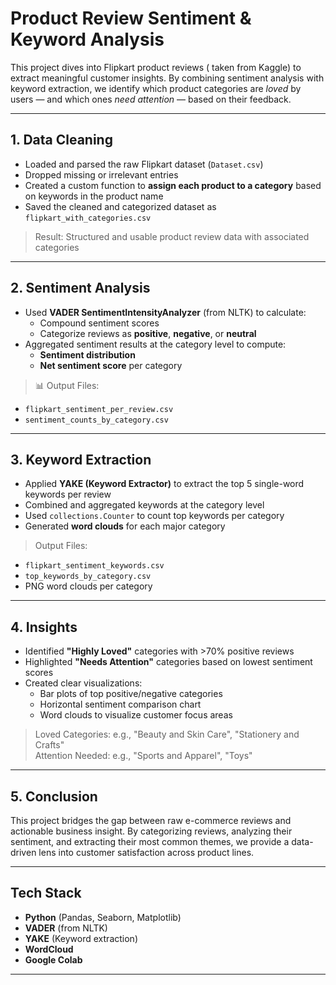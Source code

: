 # Product Review Sentiment & Keyword Analysis  

This project dives into Flipkart product reviews ( taken from Kaggle) to extract meaningful customer insights.
By combining sentiment analysis with keyword extraction, we identify which product categories are *loved* by users — and which ones *need attention* — based on their feedback.

---

## 1. Data Cleaning

- Loaded and parsed the raw Flipkart dataset (`Dataset.csv`)
- Dropped missing or irrelevant entries
- Created a custom function to **assign each product to a category** based on keywords in the product name
- Saved the cleaned and categorized dataset as `flipkart_with_categories.csv`

> Result: Structured and usable product review data with associated categories

---

## 2. Sentiment Analysis

- Used **VADER SentimentIntensityAnalyzer** (from NLTK) to calculate:
  - Compound sentiment scores
  - Categorize reviews as **positive**, **negative**, or **neutral**
- Aggregated sentiment results at the category level to compute:
  - **Sentiment distribution**
  - **Net sentiment score** per category

> 📊 Output Files:
- `flipkart_sentiment_per_review.csv`  
- `sentiment_counts_by_category.csv`

---

## 3. Keyword Extraction

- Applied **YAKE (Keyword Extractor)** to extract the top 5 single-word keywords per review
- Combined and aggregated keywords at the category level
- Used `collections.Counter` to count top keywords per category
- Generated **word clouds** for each major category

> Output Files:
- `flipkart_sentiment_keywords.csv`  
- `top_keywords_by_category.csv`  
- PNG word clouds per category

---

## 4. Insights

- Identified **"Highly Loved"** categories with >70% positive reviews
- Highlighted **"Needs Attention"** categories based on lowest sentiment scores
- Created clear visualizations:
  - Bar plots of top positive/negative categories
  - Horizontal sentiment comparison chart
  - Word clouds to visualize customer focus areas

> Loved Categories: e.g., "Beauty and Skin Care", "Stationery and Crafts"  
> Attention Needed: e.g., "Sports and Apparel", "Toys"

---

## 5. Conclusion

This project bridges the gap between raw e-commerce reviews and actionable business insight. By categorizing reviews, analyzing their sentiment, and extracting their most common themes, we provide a data-driven lens into customer satisfaction across product lines.

---

## Tech Stack

- **Python** (Pandas, Seaborn, Matplotlib)
- **VADER** (from NLTK)
- **YAKE** (Keyword extraction)
- **WordCloud**
- **Google Colab**

---
